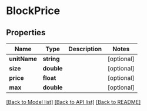 # BlockPrice

## Properties
Name | Type | Description | Notes
------------ | ------------- | ------------- | -------------
**unitName** | **string** |  | [optional] 
**size** | **double** |  | [optional] 
**price** | **float** |  | [optional] 
**max** | **double** |  | [optional] 

[[Back to Model list]](../../README.md#documentation-for-models) [[Back to API list]](../../README.md#documentation-for-api-endpoints) [[Back to README]](../../README.md)


